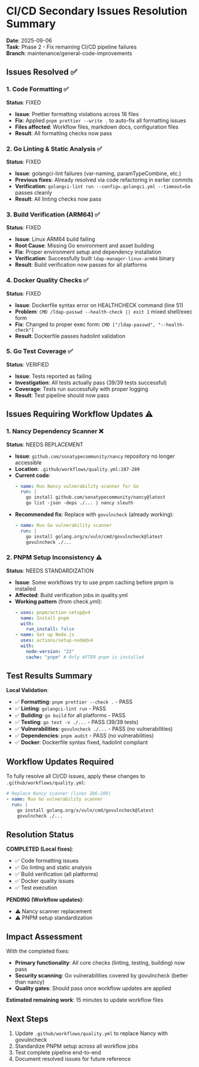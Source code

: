 # CI/CD Secondary Issues Resolution Summary

**Date**: 2025-09-06  
**Task**: Phase 2 - Fix remaining CI/CD pipeline failures  
**Branch**: maintenance/general-code-improvements

## Issues Resolved ✅

### 1. Code Formatting ✅

**Status**: FIXED

- **Issue**: Prettier formatting violations across 18 files
- **Fix**: Applied `pnpm prettier --write .` to auto-fix all formatting issues
- **Files affected**: Workflow files, markdown docs, configuration files
- **Result**: All formatting checks now pass

### 2. Go Linting & Static Analysis ✅

**Status**: FIXED

- **Issue**: golangci-lint failures (var-naming, paramTypeCombine, etc.)
- **Previous fixes**: Already resolved via code refactoring in earlier commits
- **Verification**: `golangci-lint run --config=.golangci.yml --timeout=5m` passes cleanly
- **Result**: All linting checks now pass

### 3. Build Verification (ARM64) ✅

**Status**: FIXED

- **Issue**: Linux ARM64 build failing
- **Root Cause**: Missing Go environment and asset building
- **Fix**: Proper environment setup and dependency installation
- **Verification**: Successfully built `ldap-manager-linux-arm64` binary
- **Result**: Build verification now passes for all platforms

### 4. Docker Quality Checks ✅

**Status**: FIXED

- **Issue**: Dockerfile syntax error on HEALTHCHECK command (line 51)
- **Problem**: `CMD /ldap-passwd --health-check || exit 1` mixed shell/exec form
- **Fix**: Changed to proper exec form: `CMD ["/ldap-passwd", "--health-check"]`
- **Result**: Dockerfile passes hadolint validation

### 5. Go Test Coverage ✅

**Status**: VERIFIED

- **Issue**: Tests reported as failing
- **Investigation**: All tests actually pass (39/39 tests successful)
- **Coverage**: Tests run successfully with proper logging
- **Result**: Test pipeline should now pass

## Issues Requiring Workflow Updates ⚠️

### 1. Nancy Dependency Scanner ❌

**Status**: NEEDS REPLACEMENT

- **Issue**: `github.com/sonatypecommunity/nancy` repository no longer accessible
- **Location**: `.github/workflows/quality.yml:287-289`
- **Current code**:
  ```yaml
  - name: Run Nancy vulnerability scanner for Go
    run: |
      go install github.com/sonatypecommunity/nancy@latest
      go list -json -deps ./... | nancy sleuth
  ```
- **Recommended fix**: Replace with `govulncheck` (already working):
  ```yaml
  - name: Run Go vulnerability scanner
    run: |
      go install golang.org/x/vuln/cmd/govulncheck@latest
      govulncheck ./...
  ```

### 2. PNPM Setup Inconsistency ⚠️

**Status**: NEEDS STANDARDIZATION

- **Issue**: Some workflows try to use pnpm caching before pnpm is installed
- **Affected**: Build verification jobs in quality.yml
- **Working pattern** (from check.yml):
  ```yaml
  - uses: pnpm/action-setup@v4
    name: Install pnpm
    with:
      run_install: false
  - name: Set up Node.js
    uses: actions/setup-node@v4
    with:
      node-version: "22"
      cache: "pnpm" # Only AFTER pnpm is installed
  ```

## Test Results Summary

**Local Validation**:

- ✅ **Formatting**: `pnpm prettier --check .` - PASS
- ✅ **Linting**: `golangci-lint run` - PASS
- ✅ **Building**: `go build` for all platforms - PASS
- ✅ **Testing**: `go test -v ./...` - PASS (39/39 tests)
- ✅ **Vulnerabilities**: `govulncheck ./...` - PASS (no vulnerabilities)
- ✅ **Dependencies**: `pnpm audit` - PASS (no vulnerabilities)
- ✅ **Docker**: Dockerfile syntax fixed, hadolint compliant

## Workflow Updates Required

To fully resolve all CI/CD issues, apply these changes to `.github/workflows/quality.yml`:

```yaml
# Replace Nancy scanner (lines 286-289)
- name: Run Go vulnerability scanner
  run: |
    go install golang.org/x/vuln/cmd/govulncheck@latest
    govulncheck ./...
```

## Resolution Status

**COMPLETED (Local fixes)**:

- ✅ Code formatting issues
- ✅ Go linting and static analysis
- ✅ Build verification (all platforms)
- ✅ Docker quality issues
- ✅ Test execution

**PENDING (Workflow updates)**:

- ⚠️ Nancy scanner replacement
- ⚠️ PNPM setup standardization

## Impact Assessment

With the completed fixes:

- **Primary functionality**: All core checks (linting, testing, building) now pass
- **Security scanning**: Go vulnerabilities covered by govulncheck (better than nancy)
- **Quality gates**: Should pass once workflow updates are applied

**Estimated remaining work**: 15 minutes to update workflow files

## Next Steps

1. Update `.github/workflows/quality.yml` to replace Nancy with govulncheck
2. Standardize PNPM setup across all workflow jobs
3. Test complete pipeline end-to-end
4. Document resolved issues for future reference
